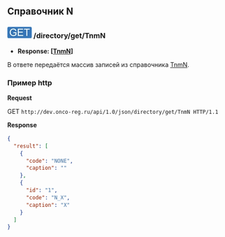 ## Справочник N

### ![GET](../../../../img/get.png) /directory/get/TnmN
* **Response: [[TnmN](../../../../types/types.md#com.siams.med.api.TnmT)]**

В ответе передаётся массив записей из справочника [TnmN](../../../../types/types.md#com.siams.med.api.TnmN).

### Пример http

**Request**

GET `http://dev.onco-reg.ru/api/1.0/json/directory/get/TnmN HTTP/1.1`

**Response**
```json
{
  "result": [ 
    {
      "code": "NONE",
      "caption": ""
    },
    {
      "id": "1",
      "code": "N_X",
      "caption": "X"
    }      
  ]
}
```

